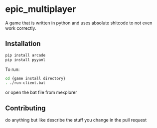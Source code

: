 # epic_multiplayer

A game that is written in python and uses absolute shitcode to not even work correctly.

## Installation

```bash
pip install arcade
pip install pyyaml
```

To run:
```bash
cd {game install directory}
. ./run-client.bat
```
or open the bat file from mexplorer
## Contributing

do anything but like describe the stuff you change in the pull request